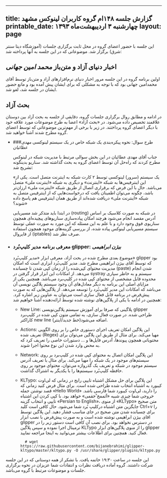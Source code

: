 ----------
title: گزارش جلسه ۱۴۸ام گروه کاربران لینوکس مشهد
printable_date: چهارشنبه ۳ اردیبهشت‌ماه ۱۳۹۳
layout: page
----------

این جلسه با حضور اعضای گروه در محل ثابت برگزاری جلسات (آموزشگاه دیتا سنتر شرق) برگزار شد. موضوعاتی که در این جلسه به آنها پرداخته شد:

## اخبار دنیای آزاد و متن‌باز *محمد امین جهانی*

اولین برنامه گروه در این جلسه مرور اخبار دنیای نرم‌افزارهای آزاد و متن‌باز توسط آقای محمدامین جهانی بود که با توجه به مشکلی که برای ایشان پیش آمده بود و مانع حضور ایشان در جلسه شد، لغو شد.


## بحث آزاد

در ادامه و مطابق روال برگزاری جلسات گروه، دقایقی از جلسه به بحث آزاد بین دوستان علاقمند تخصیص داده می‌شود. در «بحث آزاد» اعضا به طرح موضوعات مورد علاقه خود با دیگر اعضای گروه پرداختند. در زیر با برخی از مهم‌ترین موضوعاتی که توسط اعضای گروه مطرح شدند آشنا خواهید شد.

  * ###طرح سوال: نحوه پیکره‌بندی یک شبکه خاص در یک سیستم لینوکسی *مهدی عطائیان*
      
      جناب آقای مهدی عطائیان در این بخش سوالی مرتبط با مدیریت شبکه در لینوکس مطرح کردند که راه‌حل آن توسط اعضای گروه به بحث گذاشته شد. سناریو بدینگونه تشریح شد:

      «یک سیستم (سرور) لینوکسی توسط ۲ کارت شبکه به اینترنت متصل است. یکی از این اینترفیس‌ها به شبکه «اینترنت» و دیگری به شبکه «اینترنت ملی» متصل می‌باشد. حال با این فرض که برقراری اتصال از طریق شبکه «اینترنت ملی» ارزان‌تر باشد، چگونه می‌توان اطمینان یافت که درخواست‌هایی که از اینترفیس متصل به شبکه «اینترنت ملی» دریافت شده‌اند از طریق همان اینترفیس هم پاسخ داده شوند؟»

      در ابتدا باید متذکر شد مسیر‌یابی (routing) در شبکه به صورت کلاسیک بر اساس آدرس مقصد انجام می‌شود هرچند امکان پیاده‌سازی سناریو‌های پیچیده‌ای همچون سناریوی فوق وجود دارد و با علم به این مسئله که این مورد به صورت عملی توسط سیستم مسیر‌یابی لینوکس پیاده شده، از بررسی گزینه‌های موجود همچون استفاده از فایروال (iptables) صرف نظر شد.

  * ### معرفی برنامه مدیر کلیپ‌بُرد glipper: *بیژن ابراهیمی*
      
    موضوع بعدی مطرح شده در بحث آزاد، معرفی ابزار «مدیر کلیپ‌بُرد» glipper بود که توسط آقای بیژن ابراهیمی مطرح شد. مدیر کلیپ‌بُرد ابزاری است که امکان مدیریت محتوای کپی‌شده را از زمان کپی شدن تا چسبانده (paste) شدن انجام می‌دهد. از امکانات این ابزار قرار گرفتن در systray سیستم و به خاطر سپاری محدوده قابل مشخصی از محتوای کپی شده در کلیپ‌برد می‌باشد. همچنین یکی از مزایای اصلی این برنامه به دیگر معادل‌های آن وجود سیستم پلاگین نویسی آن می‌باشد که امکانات این مدیر کلیپ‌بُرد را توسعه می‌دهد. از پلاگین‌هایی که به صورت پیش‌فرض در برنامه قابل فعال سازی است می‌توان به عناوین زیر اشاره کرد. همچنین در ادامه با یکی از پلاگین‌های نوشته شده توسط ارائه‌دهنده آشنا خواهیم شد:

    * New Line: پلاگینی که صرفا برای آموزش سیستم پلاگین‌نویسی glipper طراحی شده. در صورت فعال سازی، به تمامی متون کپی شده در کلیپ‌برد کاراکتر new line (خط جدید/اینتر)اضافه می‌شود.
    * Actions: این پلاگین امکان تعریف اجرای دستوری خاص را بر روی الگویی تعریف شده (Regex) مهیا می‌کند. برای مثال از طریق این پلاگین می‌توان برای محتویاتی همچون پیوند‌ها، آدرس فایل‌ها و ... دستورات خاصی را تعریف کرد که به محض وارد شدن این نوع محتوا اجرا شوند.
    * Network: این پلاگین امکان اتصال به محتوای کپی شده در کلیپ‌برد بر روی سیستم‌های موجود در یک شبکه را مهیا می‌کند. برای مثال با تعریف آدرس سیستم موجود در شبکه و تعریف یک گذرواژه می‌توان، محتوای موجود بر روی حافظه کلیپ‌بُرد سیستم‌ها را با یکدیگر به اشتراک گذاشت.
    * KLTypo: این پلاگین برای حل مشکل اشتباه تایپی رایج در زمانی که لی‌اوت کیبورد به اشتباه انتخاب شده طراحی شده است. برای مثال فرض کنید زمانی که قصد نوشتن جمله «Hello World» را دارید، لی‌اوت کیبورد شما فارسی باشد. خروجی شما چیزی شبیه «آثممخ ٌخقمی» خواهد بود. با کپی کردن این اشتباه تایپی و انتخاب گزینه «Persian to English»، از منوی «KLTypo» متن صحیح جایگزین متن اشتباه درکلیپ بُرد شما می‌شود. حال کافی است کلید Ctrl+v را برای چسبانده شدن متن صحیح در جای مناسب فشار دهید.
    این پلاگین توسط اقای بیژن ابراهیمی نوشته شده است و به صورت پیش‌فرض با نصب ابزار glipper در دسترس نخواهد بود. برای نصب آن کافی است دستور زیر را در ترمینال اجرا نموده و سپس پلاگین KLTypo را از منوی پلاگین‌های ابزار glipper فعال کنید. همچنین برای اطلاعات بیشتر می‌توانید به اینجا مراجعه نمایید.

            # wget https://raw.githubusercontent.com/bijanebrahimi/glipper-kltypo/master/kltypo.py -O /usr/share/glipper/plugins/kltypo.py

این جلسه در ساعت ۱۹:۳۰ خاتمه یافت. با تشکر از همه دوستانی که در این جلسه شرکت داشتند. گروه آماده دریافت نظرات و انتقادات شما عزیزان در نحوه برگزاری جلسات و موضوعات مرتبط با گروه می‌باشد.
